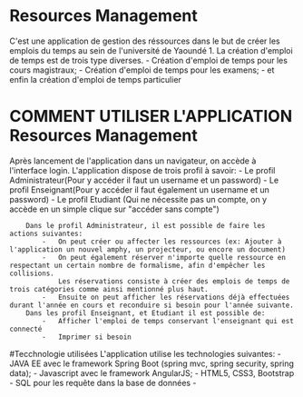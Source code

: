 # Resources Management
C'est une application de gestion des réssources dans le but de créer les emplois du temps au sein de l'université de Yaoundé 1.
La création d'emploi de temps est de trois type diverses.
    - Création d'emploi de temps pour les cours magistraux;
    - Création d'emploi de temps pour les examens;
    - et enfin la création d'emploi de temps particulier

# COMMENT UTILISER L'APPLICATION Resources Management
Après lancement de l'application dans un navigateur, on accède à l'interface login. L'application dispose de trois profil à savoir:
    - Le profil Administrateur(Pour y accéder il faut un username et un password)
    - Le profil Enseignant(Pour y accéder il faut également un username et un password)
    - Le profil Etudiant (Qui ne nécessite pas un compte, on y accède en un simple clique sur "accéder sans compte")

        Dans le profil Administrateur, il est possible de faire les actions suivantes:
            -   On peut créer ou affecter les ressources (ex: Ajouter à l'application un nouvel amphy, un projecteur, ou encore un document)
            -   On peut également réserver n'importe quelle ressource en respectant un certain nombre de formalisme, afin d'empêcher les collisions.
                Les réservations consiste à créer des emplois de temps de trois catégories comme ainsi mentionné plus haut.
            -   Ensuite on peut afficher les réservations déjà effectuées durant l'année en cours et reconduire si besoin pour l'année suivante.
        Dans les profil Enseignant, et Etudiant il est possible de:
            -   Afficher l'emploi de temps conservant l'enseignant qui est connecté
            -   Imprimer si besoin
            


#Tecchnologie utilisées
L'application utilise les technologies suivantes:
    -  JAVA EE avec le framework Spring Boot (spring mvc, spring security, spring data);
    -  Javascript avec le framework AngularJS;
    -  HTML5, CSS3, Bootstrap
    -  SQL pour les requête dans la base de données
    -   